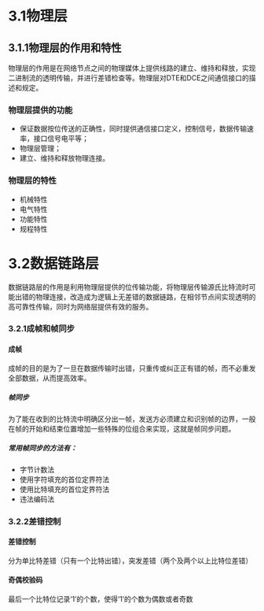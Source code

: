 # 3.1物理层

## 3.1.1物理层的作用和特性

物理层的作用是在网络节点之间的物理媒体上提供线路的建立、维持和释放，实现二进制流的透明传输，并进行差错检查等。物理层对DTE和DCE之间通信接口的描述和规定。

### 物理层提供的功能

* 保证数据按位传送的正确性，同时提供通信接口定义，控制信号，数据传输速率，接口信号电平等；
* 物理层管理；
* 建立、维持和释放物理连接。

### 物理层的特性

* 机械特性
* 电气特性
* 功能特性
* 规程特性

# 3.2数据链路层

数据链路层的作用是利用物理层提供的位传输功能，将物理层传输源氏比特流时可能出错的物理连接，改造成为逻辑上无差错的数据链路，在相邻节点间实现透明的高可靠性传输，同时为网络层提供有效的服务。

### 3.2.1成帧和帧同步

#### 成帧

成帧的目的是为了一旦在数据传输时出错，只重传或纠正正有错的帧，而不必重发全部数据，从而提高效率。

##### 帧同步

为了能在收到的比特流中明确区分出一帧，发送方必须建立和识别帧的边界，一般在帧的开始和结束位置增加一些特殊的位组合来实现，这就是帧同步问题。

##### 常用帧同步的方法有：

* 字节计数法
* 使用字符填充的首位定界符法
* 使用比特填充的首位定界符法
* 违法编码法

### 3.2.2差错控制

#### 差错控制

分为单比特差错（只有一个比特出错），突发差错（两个及两个以上比特位差错）

#### 奇偶校验码

最后一个比特位记录‘1’的个数，使得‘1’的个数为偶数或者奇数

